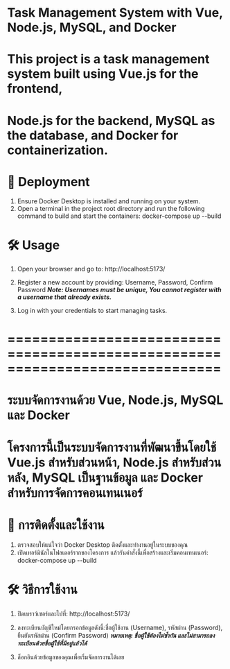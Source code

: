 # Task Management System with Vue, Node.js, MySQL, and Docker
# This project is a task management system built using Vue.js for the frontend, 
# Node.js for the backend, MySQL as the database, and Docker for containerization.

# 🚀 Deployment
1. Ensure Docker Desktop is installed and running on your system.
2. Open a terminal in the project root directory and run the following command to build and start the containers: docker-compose up --build

# 🛠 Usage
1. Open your browser and go to: http://localhost:5173/

2. Register a new account by providing: Username, Password, Confirm Password
***Note: Usernames must be unique, You cannot register with a username that already exists.*** 

3. Log in with your credentials to start managing tasks.

# ==============================================================================

# ระบบจัดการงานด้วย Vue, Node.js, MySQL และ Docker
# โครงการนี้เป็นระบบจัดการงานที่พัฒนาขึ้นโดยใช้ Vue.js สำหรับส่วนหน้า, Node.js สำหรับส่วนหลัง, MySQL เป็นฐานข้อมูล และ Docker สำหรับการจัดการคอนเทนเนอร์

# 🚀 การติดตั้งและใช้งาน
1. ตรวจสอบให้แน่ใจว่า Docker Desktop ติดตั้งและทำงานอยู่ในระบบของคุณ
2. เปิดเทอร์มินัลในโฟลเดอร์รากของโครงการ แล้วรันคำสั่งนี้เพื่อสร้างและเริ่มคอนเทนเนอร์: docker-compose up --build

# 🛠 วิธีการใช้งาน
1. ปิดเบราว์เซอร์และไปที่: http://localhost:5173/

2. ลงทะเบียนบัญชีใหม่โดยกรอกข้อมูลดังนี้:ชื่อผู้ใช้งาน (Username), รหัสผ่าน (Password), ยืนยันรหัสผ่าน (Confirm Password)
***หมายเหตุ: ชื่อผู้ใช้ต้องไม่ซ้ำกัน และไม่สามารถลงทะเบียนด้วยชื่อผู้ใช้ที่มีอยู่แล้วได้***


3. ล็อกอินด้วยข้อมูลของคุณเพื่อเริ่มจัดการงานได้เลย








